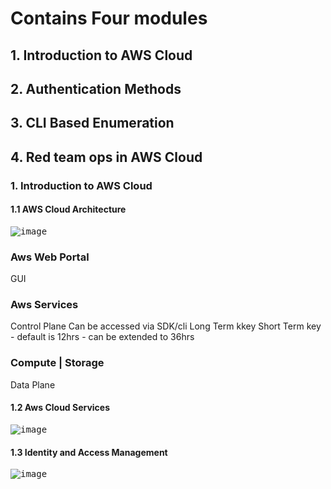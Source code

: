 # Contains Four modules

## 1. Introduction to AWS Cloud
## 2. Authentication Methods
## 3. CLI Based Enumeration
## 4. Red team ops in AWS Cloud

### 1. Introduction to AWS Cloud
#### 1.1 AWS Cloud Architecture

<kbd>![image](https://github.com/user-attachments/assets/0dcf8300-a11c-4070-9ed3-1d067f5a8f93)</kbd>

### Aws Web Portal
  GUI

### Aws Services
  Control Plane
  Can be accessed via SDK/cli
  Long Term kkey
  Short Term key - default is 12hrs - can be extended to 36hrs

### Compute | Storage
  Data Plane


#### 1.2 Aws Cloud Services
<kbd>![image](https://github.com/user-attachments/assets/7205b5ae-3b8d-405c-941e-99f8bd037d22)</kbd>

#### 1.3 Identity and Access Management

<kbd> ![image](https://github.com/user-attachments/assets/a00cda9f-3010-4378-afa4-8d820e14acab) </kbd>
